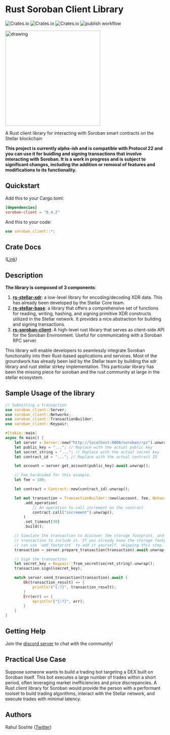 # Rust Soroban Client Library

![Crates.io](https://img.shields.io/crates/v/soroban-client)
![Crates.io](https://img.shields.io/crates/l/soroban-client)
![Crates.io](https://img.shields.io/crates/d/soroban-client)
![publish workflow](https://github.com/rahul-soshte/rs-soroban-client/actions/workflows/publish.yml/badge.svg)

<img src="img/rust-soroban-client-logo.png" alt="drawing" width="300"/>

A Rust client library for interacting with Soroban smart contracts on the Stellar blockchain

**This project is currently alpha-ish and is compatible with Protocol 22 and you can use it for  buidling and signing transactions that involve interacting with Soroban. It is a work in progress and is subject to significant changes, including the addition or removal of features and modifications to its functionality.**

## Quickstart

Add this to your Cargo.toml:

```toml
[dependencies]
soroban-client = "0.4.2"
```

And this to your code:

```rust
use soroban_client::*;
```

## Crate Docs

([Link](https://docs.rs/soroban-client/latest/soroban_client/))

## Description

**The library is composed of 3 components**:

1. **[rs-stellar-xdr](https://github.com/stellar/rs-stellar-xdr)**: a low-level library for encoding/decoding XDR data. This has already been developed by the Stellar Core team.
2. **[rs-stellar-base](https://github.com/rahul-soshte/rs-stellar-base)**: a library that offers a comprehensive set of functions for reading, writing, hashing, and signing primitive XDR constructs utilized in the Stellar network. It provides a nice abstraction for building and signing transactions.
3. **[rs-soroban-client](https://github.com/rahul-soshte/rs-soroban-client)**: A high-level rust library that serves as client-side API for the Soroban Environment. Useful for communicating with a Soroban RPC server.

This library will enable developers to seamlessly integrate Soroban functionality into their Rust-based applications and services. Most of the groundwork has already been laid by the Stellar team by building the xdr library and  rust stellar strkey implementation. This particular library has been the missing piece for soroban and the rust community at large in the stellar ecosystem.


## Sample Usage of the library

```rust
// Submitting a transaction
use soroban_client::Server;
use soroban_client::Networks;
use soroban_client::TransactionBuilder;
use soroban_client::Keypair;

#[tokio::main]
async fn main() {
    let server = Server::new("http://localhost:8000/soroban/rpc").unwrap();
    let public_key = "..."; // Replace with the actual public key
    let secret_string = "..."; // Replace with the actual secret key
    let contract_id = "..."; // Replace with the actual contract ID

    let account = server.get_account(public_key).await.unwrap();

    // Fee hardcoded for this example.
    let fee = 100;

    let contract = Contract::new(contract_id).unwrap();

    let mut transaction = TransactionBuilder::new(&account, fee, Networks::STANDALONE)
        .add_operation(
            // An operation to call increment on the contract
            contract.call("increment").unwrap(),
        )
        .set_timeout(30)
        .build();

    // Simulate the transaction to discover the storage footprint, and update the
    // transaction to include it. If you already know the storage footprint you
    // can use `add_footprint` to add it yourself, skipping this step.
    transaction = server.prepare_transaction(transaction).await.unwrap();

    // Sign the transaction
    let secret_key = Keypair::from_secret(secret_string).unwrap();
    transaction.sign(&secret_key);

    match server.send_transaction(transaction).await {
        Ok(transaction_result) => {
            println!("{:?}", transaction_result);
        }
        Err(err) => {
            eprintln!("{:?}", err);
        }
    }
}
```

## Getting Help

Join the [discord server](https://discord.gg/mH9R2mw9tP) to chat with the community!

## Practical Use Case

Suppose someone wants to build a trading bot targeting a DEX built on Soroban itself. This bot executes a large number of trades within a short period, often leveraging market inefficiencies and price discrepancies.  A Rust client library for Soroban would provide the person with a performant toolset to build trading algorithms, interact with the Stellar network, and execute trades with minimal latency.


## Authors

Rahul Soshte ([Twitter](https://twitter.com/RahulSoshte))
